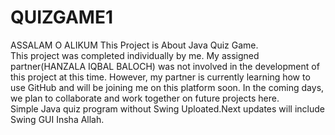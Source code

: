 # QUIZGAME1
ASSALAM O ALIKUM
This Project is About Java Quiz Game.
<br>
This project was completed individually by me. My assigned partner(HANZALA IQBAL BALOCH) was not involved in the development of this project at this time.
However, my partner is currently learning how to use GitHub and will be joining me on this platform soon. In the coming days, we plan to collaborate and work together on future projects here.
<br>
Simple Java quiz program without Swing Uploated.Next updates will include Swing GUI Insha Allah.


